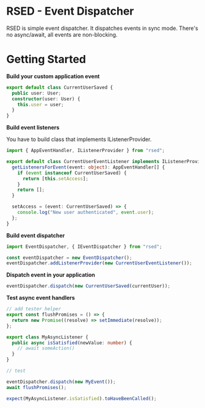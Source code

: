 # RSED - Event Dispatcher

RSED is simple event dispatcher. It dispatches events in sync mode. There's no async/await, all events are non-blocking.

# Getting Started

**Build your custom application event**

```typescript
export default class CurrentUserSaved {
  public user: User;
  constructor(user: User) {
    this.user = user;
  }
}
```

**Build event listeners**

You have to build class that implements IListenerProvider.

```typescript
import { AppEventHandler, IListenerProvider } from "rsed";

export default class CurrentUserEventListener implements IListenerProvider {
  getListenersForEvent(event: object): AppEventHandler[] {
    if (event instanceof CurrentUserSaved) {
      return [this.setAccess];
    }
    return [];
  }

  setAccess = (event: CurrentUserSaved) => {
    console.log("New user authenticated", event.user);
  };
}
```

**Build event dispatcher**

```typescript
import EventDispatcher, { IEventDispatcher } from "rsed";

const eventDispatcher = new EventDispatcher();
eventDispatcher.addListenerProvider(new CurrentUserEventListener());
```

**Dispatch event in your application**

```typescript
eventDispatcher.dispatch(new CurrentUserSaved(currentUser));
```

**Test async event handlers**

```typescript
// add tester helper
export const flushPromises = () => {
  return new Promise((resolve) => setImmediate(resolve));
};

export class MyAsyncListener {
  public async isSatisfied(newValue: number) {
    // await someAction()
  }
}

// test

eventDispatcher.dispatch(new MyEvent());
await flushPromises();

expect(MyAsyncListener.isSatisfied).toHaveBeenCalled();
```
